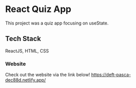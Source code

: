 # React Quiz App

This project was a quiz app focusing on useState.

## Tech Stack

ReactJS, HTML, CSS

### Website

Check out the website via the link below!
https://deft-pasca-dec88d.netlify.app/

